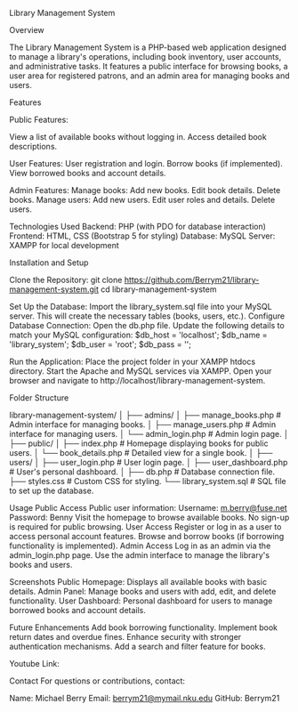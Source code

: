 Library Management System

Overview

The Library Management System is a PHP-based web application designed to manage a library's operations, including book inventory, user accounts, and administrative tasks. It features a public interface for browsing books, a user area for registered patrons, and an admin area for managing books and users.

Features

Public Features:

View a list of available books without logging in.
Access detailed book descriptions.

User Features:
User registration and login.
Borrow books (if implemented).
View borrowed books and account details.

Admin Features:
Manage books:
Add new books.
Edit book details.
Delete books.
Manage users:
Add new users.
Edit user roles and details.
Delete users.

Technologies Used
Backend: PHP (with PDO for database interaction)
Frontend: HTML, CSS (Bootstrap 5 for styling)
Database: MySQL
Server: XAMPP for local development

Installation and Setup

Clone the Repository:
git clone https://github.com/Berrym21/library-management-system.git
cd library-management-system

Set Up the Database:
Import the library_system.sql file into your MySQL server.
This will create the necessary tables (books, users, etc.).
Configure Database Connection:
Open the db.php file.
Update the following details to match your MySQL configuration:
$db_host = 'localhost';
$db_name = 'library_system';
$db_user = 'root';
$db_pass = '';

Run the Application:
Place the project folder in your XAMPP htdocs directory.
Start the Apache and MySQL services via XAMPP.
Open your browser and navigate to http://localhost/library-management-system.

Folder Structure

library-management-system/
│
├── admins/
│   ├── manage_books.php   # Admin interface for managing books.
│   ├── manage_users.php   # Admin interface for managing users.
│   └── admin_login.php    # Admin login page.
│
├── public/
│   ├── index.php          # Homepage displaying books for public users.
│   └── book_details.php   # Detailed view for a single book.
│
├── users/
│   ├── user_login.php     # User login page.
│   ├── user_dashboard.php # User's personal dashboard.
│
├── db.php                 # Database connection file.
├── styles.css             # Custom CSS for styling.
└── library_system.sql     # SQL file to set up the database.

Usage
Public Access
Public user information:
Username: m.berry@fuse.net
Password: Benny
Visit the homepage to browse available books.
No sign-up is required for public browsing.
User Access
Register or log in as a user to access personal account features.
Browse and borrow books (if borrowing functionality is implemented).
Admin Access
Log in as an admin via the admin_login.php page.
Use the admin interface to manage the library's books and users.

Screenshots
Public Homepage:
Displays all available books with basic details.
Admin Panel:
Manage books and users with add, edit, and delete functionality.
User Dashboard:
Personal dashboard for users to manage borrowed books and account details.

Future Enhancements
Add book borrowing functionality.
Implement book return dates and overdue fines.
Enhance security with stronger authentication mechanisms.
Add a search and filter feature for books.

Youtube Link:


Contact
For questions or contributions, contact:

Name: Michael Berry
Email: berrym21@mymail.nku.edu
GitHub: Berrym21
